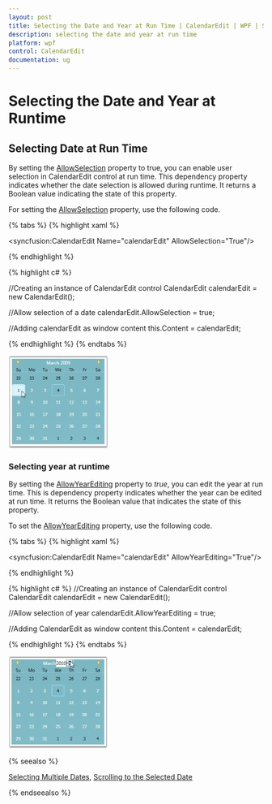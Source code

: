 ```yaml
---
layout: post
title: Selecting the Date and Year at Run Time | CalendarEdit | WPF | Syncfusion
description: selecting the date and year at run time
platform: wpf
control: CalendarEdit
documentation: ug
---
```


# Selecting the Date and Year at Runtime

## Selecting Date at Run Time

By setting the [AllowSelection](https://help.syncfusion.com/cr/wpf/Syncfusion.Shared.Wpf~Syncfusion.Windows.Shared.CalendarEdit~AllowSelection.html) property to true, you can enable user selection in CalendarEdit control at run time. This dependency property indicates whether the date selection is allowed during runtime. It returns a Boolean value indicating the state of this property.

For setting the [AllowSelection](https://help.syncfusion.com/cr/wpf/Syncfusion.Shared.Wpf~Syncfusion.Windows.Shared.CalendarEdit~AllowSelection.html) property, use the following code.

{% tabs %}
{% highlight xaml %}

<!-- Adding calendar with allow selection of a date -->
<syncfusion:CalendarEdit Name="calendarEdit" AllowSelection="True"/>

{% endhighlight %}

{% highlight c# %}

//Creating an instance of CalendarEdit control
CalendarEdit calendarEdit = new CalendarEdit();

//Allow selection of a date
calendarEdit.AllowSelection = true;

//Adding calendarEdit as window content
this.Content = calendarEdit;

{% endhighlight %}
{% endtabs %}

![Date selection at run time](Selecting-the-Date-and-Year-at-Run-Time_images/Selecting-the-Date-and-Year-at-Run-Time_img1.jpeg)

### Selecting year at runtime

By setting the [AllowYearEditing](https://help.syncfusion.com/cr/wpf/Syncfusion.Shared.Wpf~Syncfusion.Windows.Shared.CalendarEdit~AllowYearEditing.html) property to _true_, you can edit the year at run time. This is dependency property indicates whether the year can be edited at run time. It returns the Boolean value that indicates the state of this property.

To set the [AllowYearEditing](https://help.syncfusion.com/cr/wpf/Syncfusion.Shared.Wpf~Syncfusion.Windows.Shared.CalendarEdit~AllowYearEditing.html) property, use the following code.

{% tabs %}
{% highlight xaml %}
<!-- Setting AllowYearEditing property-->
<syncfusion:CalendarEdit Name="calendarEdit" AllowYearEditing="True"/>

{% endhighlight %}

{% highlight c# %}
//Creating an instance of CalendarEdit control
CalendarEdit calendarEdit = new CalendarEdit();

//Allow selection of year
calendarEdit.AllowYearEditing = true;

//Adding CalendarEdit as window content
this.Content = calendarEdit;

{% endhighlight %}
{% endtabs %}

![Selecting year at run time](Selecting-the-Date-and-Year-at-Run-Time_images/Selecting-the-Date-and-Year-at-Run-Time_img2.jpeg)

{% seealso %}

[Selecting Multiple Dates](/wpf/calendaredit/selecting-multiple-dates), [Scrolling to the Selected Date](/wpf/calendaredit/run-time-features#scrolling-to-the-selected-date)

{% endseealso %}
